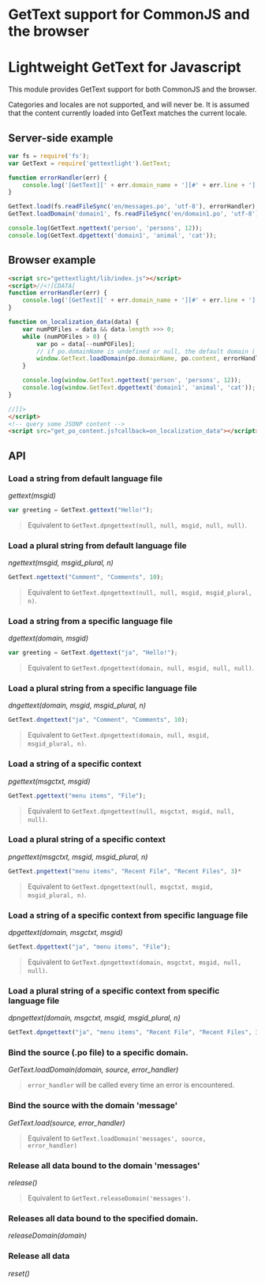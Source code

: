 GetText support for CommonJS and the browser
=======
# Lightweight GetText for Javascript
This module provides GetText support for both CommonJS and the browser.

Categories and locales are not supported, and will never be. It is assumed that the content currently loaded into GetText matches the current locale.

## Server-side example

```js
var fs = require('fs');
var GetText = require('gettextlight').GetText;

function errorHandler(err) {
	console.log('[GetText][' + err.domain_name + '][#' + err.line + '] ' + err.message);
}

GetText.load(fs.readFileSync('en/messages.po', 'utf-8'), errorHandler);
GetText.loadDomain('domain1', fs.readFileSync('en/domain1.po', 'utf-8'), errorHandler);

console.log(GetText.ngettext('person', 'persons', 12));
console.log(GetText.dpgettext('domain1', 'animal', 'cat'));
```

## Browser example

```html
<script src="gettextlight/lib/index.js"></script>
<script>//<![CDATA[
function errorHandler(err) {
	console.log('[GetText][' + err.domain_name + '][#' + err.line + '] ' + err.message);
}

function on_localization_data(data) {
	var numPOFiles = data && data.length >>> 0;
	while (numPOFiles > 0) {
		var po = data[--numPOFiles];
		// if po.domainName is undefined or null, the default domain ('messages') is used
		window.GetText.loadDomain(po.domainName, po.content, errorHandler);
	}

	console.log(window.GetText.ngettext('person', 'persons', 12));
	console.log(window.GetText.dpgettext('domain1', 'animal', 'cat'));
}

//]]>
</script>
<!-- query some JSONP content -->
<script src="get_po_content.js?callback=on_localization_data"></script>
```

## API
### Load a string from default language file
*gettext(msgid)*
```javascript
var greeting = GetText.gettext("Hello!");
```
> Equivalent to `GetText.dpngettext(null, null, msgid, null, null)`.

### Load a plural string from default language file
*ngettext(msgid, msgid_plural, n)*
```javascript
GetText.ngettext("Comment", "Comments", 10);
```
> Equivalent to `GetText.dpngettext(null, null, msgid, msgid_plural, n)`.

### Load a string from a specific language file
*dgettext(domain, msgid)*
```javascript
var greeting = GetText.dgettext("ja", "Hello!");
```
> Equivalent to `GetText.dpngettext(domain, null, msgid, null, null)`.

### Load a plural string from a specific language file
*dngettext(domain, msgid, msgid_plural, n)*
```javascript
GetText.dngettext("ja", "Comment", "Comments", 10);
```
> Equivalent to `GetText.dpngettext(domain, null, msgid, msgid_plural, n)`.

### Load a string of a specific context
*pgettext(msgctxt, msgid)*
```javascript
GetText.pgettext("menu items", "File");
```
> Equivalent to `GetText.dpngettext(null, msgctxt, msgid, null, null)`.

### Load a plural string of a specific context
*pngettext(msgctxt, msgid, msgid_plural, n)*
```javascript
GetText.pngettext("menu items", "Recent File", "Recent Files", 3)*
```
> Equivalent to `GetText.dpngettext(null, msgctxt, msgid, msgid_plural, n)`.

### Load a string of a specific context from specific language file
*dpgettext(domain, msgctxt, msgid)*
```javascript
GetText.dpgettext("ja", "menu items", "File");
```
> Equivalent to `GetText.dpngettext(domain, msgctxt, msgid, null, null)`.

### Load a plural string of a specific context from specific language file
*dpngettext(domain, msgctxt, msgid, msgid_plural, n)*
```javascript
GetText.dpngettext("ja", "menu items", "Recent File", "Recent Files", 3)
```

### Bind the source (.po file) to a specific domain.
*GetText.loadDomain(domain, source, error_handler)*
> `error_handler` will be called every time an error is encountered.

### Bind the source with the domain 'message'
*GetText.load(source, error_handler)*
> Equivalent to `GetText.loadDomain('messages', source, error_handler)`

### Release all data bound to the domain 'messages'
*release()*
> Equivalent to `GetText.releaseDomain('messages')`.

### Releases all data bound to the specified domain.
*releaseDomain(domain)*

### Release all data
*reset()*

